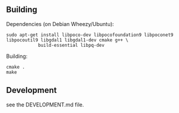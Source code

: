 
Building
--------

Dependencies (on Debian Wheezy/Ubuntu):

    sudo apt-get install libpoco-dev libpocofoundation9 libpoconet9 libpocoutil9 libgdal1 libgdal1-dev cmake g++ \
                build-essential libpq-dev


Building:

    cmake .
    make

Development
-----------

see the DEVELOPMENT.md file.


